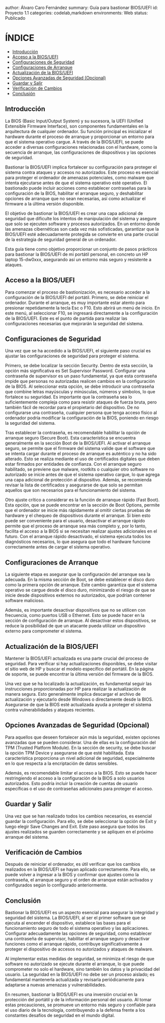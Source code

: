 author: Álvaro Caro Fernández
summary: Guía para bastionar BIOS/UEFI
id: Proyecto 1.1
categories: codelab,markdown
environments: Web
status: Publicado

# ÍNDICE
- [Introducción](#introducción)
- [Acceso a la BIOS/UEFI](#acceso-a-la-biosuefi)
- [Configuraciones de Seguridad](#configuraciones-de-seguridad)
- [Configuraciones de Arranque](#configuraciones-de-arranque)
- [Actualización de la BIOS/UEFI](#actualización-de-la-biosuefi)
- [Opciones Avanzadas de Seguridad (Opcional)](#opciones-avanzadas-de-seguridad-opcional)
- [Guardar y Salir](#guardar-y-salir)
- [Verificación de Cambios](#verificación-de-cambios)
- [Conclusión](#conclusión)

## Introducción

La BIOS (Basic Input/Output System) y su sucesora, la UEFI (Unified Extensible Firmware Interface), son componentes fundamentales en la arquitectura de cualquier ordenador. Su función principal es inicializar el hardware durante el proceso de arranque y proporcionar un entorno para que el sistema operativo cargue. A través de la BIOS/UEFI, se puede acceder a diversas configuraciones relacionadas con el hardware, como la secuencia de arranque, las configuraciones de dispositivos y las opciones de seguridad.

Bastionar la BIOS/UEFI implica fortalecer su configuración para proteger el sistema contra ataques y accesos no autorizados. Este proceso es esencial para proteger el ordenador de amenazas potenciales, como malware que intenta ejecutarse antes de que el sistema operativo esté operativo. El bastionado puede incluir acciones como establecer contraseñas para la configuración de la BIOS, habilitar el arranque seguro, y deshabilitar opciones de arranque que no sean necesarias, así como actualizar el firmware a la última versión disponible.

El objetivo de bastionar la BIOS/UEFI es crear una capa adicional de seguridad que dificulte los intentos de manipulación del sistema y asegure que solo se ejecuten software y procesos autorizados. En un entorno donde las amenazas cibernéticas son cada vez más sofisticadas, garantizar que la BIOS/UEFI esté adecuadamente protegida se convierte en una parte crucial de la estrategia de seguridad general de un ordenador.

Esta guía tiene como objetivo proporcionar un conjunto de pasos prácticos para bastionar la BIOS/UEFI de mi portátil personal, en concreto un HP laptop 15-dw0xxx, asegurando así un entorno más seguro y resistente a ataques.

## Acceso a la BIOS/UEFI

Para comenzar el proceso de bastionización, es necesario acceder a la configuración de la BIOS/UEFI del portátil. Primero, se debe reiniciar el ordenador. Durante el arranque, es muy importante estar atento para presionar repetidamente la tecla Esc o F10. Esto abrirá un menú de inicio. En este menú, al seleccionar F10, se ingresará directamente a la configuración de la BIOS/UEFI. Este es el punto de partida para realizar las configuraciones necesarias que mejorarán la seguridad del sistema.

## Configuraciones de Seguridad

Una vez que se ha accedido a la BIOS/UEFI, el siguiente paso crucial es ajustar las configuraciones de seguridad para proteger el sistema.

Primero, se debe localizar la sección Security. Dentro de esta sección, la opción más significativa es Set Supervisor Password. Configurar una contraseña de supervisor es un paso fundamental, ya que esta contraseña impide que personas no autorizadas realicen cambios en la configuración de la BIOS. Al seleccionar esta opción, se debe introducir una contraseña que combine letras mayúsculas y minúsculas, números y símbolos, lo que fortalece su seguridad. Es importante que la contraseña sea lo suficientemente compleja como para resistir ataques de fuerza bruta, pero también fácil de recordar para el propietario del dispositivo. De no configurarse una contraseña, cualquier persona que tenga acceso físico al ordenador podría modificar la configuración de la BIOS, poniendo en riesgo la seguridad del sistema.

Tras establecer la contraseña, es recomendable habilitar la opción de arranque seguro (Secure Boot). Esta característica se encuentra generalmente en la sección Boot de la BIOS/UEFI. Al activar el arranque seguro, se permite que el firmware del sistema valide que el software que se intenta cargar durante el proceso de arranque es auténtico y no ha sido alterado. Esto se realiza mediante el uso de certificados digitales que deben estar firmados por entidades de confianza. Con el arranque seguro habilitado, se previene que malware, rootkits o cualquier otro software no autorizado se inicie antes de que el sistema operativo cargue, lo que agrega una capa adicional de protección al dispositivo. Además, se recomienda revisar la lista de certificados y asegurarse de que solo se permitan aquellos que son necesarios para el funcionamiento del sistema.

Otro ajuste crítico a considerar es la función de arranque rápido (Fast Boot). Esta opción, que se puede encontrar en la sección de Boot Options, permite que el ordenador se inicie más rápidamente al omitir ciertas pruebas de hardware y el chequeo de dispositivos durante el arranque. Si bien esto puede ser conveniente para el usuario, desactivar el arranque rápido permite que el proceso de arranque sea más completo y, por lo tanto, facilita el acceso a la BIOS si se necesitan realizar ajustes adicionales en el futuro. Con el arranque rápido desactivado, el sistema ejecuta todos los diagnósticos necesarios, lo que asegura que todo el hardware funcione correctamente antes de cargar el sistema operativo.

## Configuraciones de Arranque

La siguiente etapa es asegurar que la configuración del arranque sea la adecuada. En la misma sección de Boot, se debe establecer el disco duro como la primera opción de arranque. Este cambio garantiza que el sistema operativo se cargue desde el disco duro, minimizando el riesgo de que se inicie desde dispositivos externos no autorizados, que podrían contener software malicioso.

Además, es importante desactivar dispositivos que no se utilicen con frecuencia, como puertos USB o Ethernet. Esto se puede hacer en la sección de configuración de arranque. Al desactivar estos dispositivos, se reduce la posibilidad de que un atacante pueda utilizar un dispositivo externo para comprometer el sistema.

## Actualización de la BIOS/UEFI

Mantener la BIOS/UEFI actualizada es una parte crucial del proceso de seguridad. Para verificar si hay actualizaciones disponibles, se debe visitar el sitio web de HP y buscar el modelo específico del portátil. En la página de soporte, se puede encontrar la última versión del firmware de la BIOS.

Una vez que se ha localizado la actualización, es fundamental seguir las instrucciones proporcionadas por HP para realizar la actualización de manera segura. Esto generalmente implica descargar el archivo de actualización y ejecutarlo desde Windows o directamente desde la BIOS. Asegurarse de que la BIOS esté actualizada ayuda a proteger el sistema contra vulnerabilidades y ataques recientes.

## Opciones Avanzadas de Seguridad (Opcional)

Para aquellos que deseen fortalecer aún más la seguridad, existen opciones avanzadas que se pueden considerar. Una de ellas es la configuración del TPM (Trusted Platform Module). En la sección de security, se debe buscar la opción TPM Device y asegurarse de que esté habilitada. Esta característica proporciona un nivel adicional de seguridad, especialmente en lo que respecta a la encriptación de datos sensibles.

Además, es recomendable limitar el acceso a la BIOS. Esto se puede hacer restringiendo el acceso a la configuración de la BIOS a solo usuarios autorizados. Esto podría incluir la creación de cuentas de usuario específicas o el uso de contraseñas adicionales para proteger el acceso.

## Guardar y Salir

Una vez que se han realizado todos los cambios necesarios, es esencial guardar la configuración. Para ello, se debe seleccionar la opción de Exit y luego elegir Save Changes and Exit. Este paso asegura que todos los ajustes realizados se guarden correctamente y se apliquen en el próximo arranque del sistema.

## Verificación de Cambios

Después de reiniciar el ordenador, es útil verificar que los cambios realizados en la BIOS/UEFI se hayan aplicado correctamente. Para ello, se puede volver a ingresar a la BIOS y confirmar que ajustes como la contraseña, el arranque seguro y el orden de arranque están activados y configurados según lo configurado anteriormente.

## Conclusión

Bastionar la BIOS/UEFI es un aspecto esencial para asegurar la integridad y seguridad del sistema. La BIOS/UEFI, al ser el primer software que se ejecuta al encender el dispositivo, establece las bases para el funcionamiento seguro de todo el sistema operativo y las aplicaciones. Configurar adecuadamente las opciones de seguridad, como establecer una contraseña de supervisor, habilitar el arranque seguro y desactivar funciones como el arranque rápido, contribuye significativamente a proteger el dispositivo de accesos no autorizados y ataques de malware.

Al implementar estas medidas de seguridad, se minimiza el riesgo de que software no autorizado se ejecute durante el arranque, lo que puede comprometer no solo el hardware, sino también los datos y la privacidad del usuario. La seguridad en la BIOS/UEFI no debe ser un proceso aislado; es fundamental mantenerla actualizada y revisarla periódicamente para adaptarse a nuevas amenazas y vulnerabilidades.

En resumen, bastionar la BIOS/UEFI es una inversión crucial en la protección del portátil y de la información personal del usuario. Al tomar estas precauciones, se promueve un entorno más seguro y confiable para el uso diario de la tecnología, contribuyendo a la defensa frente a los constantes desafíos de seguridad en el mundo digital.